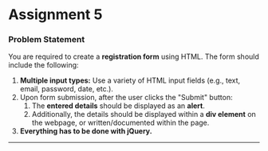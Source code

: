 # Assignment 5

### Problem Statement

You are required to create a **registration form** using HTML. The form should include the following:

1. **Multiple input types:** Use a variety of HTML input fields (e.g., text, email, password, date, etc.).
2. Upon form submission, after the user clicks the "Submit" button:
   1. The **entered details** should be displayed as an **alert**.
   2. Additionally, the details should be displayed within a **div element** on the webpage, or written/documented within the page.
3. **Everything has to be done with jQuery.**

---
